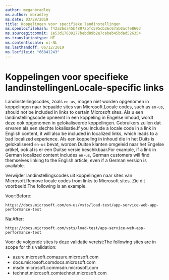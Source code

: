 ```yaml
---
author: meganbradley
ms.author: mbradley
ms.date: 03/29/2019
title: Koppelingen voor specifieke landinstellingen
ms.openlocfilehash: f42a26da45b48972bfc595cb26c67ab0acfe8603
ms.sourcegitcommit: 1e53d17639277bebd89b2e7cabeb45bdad526354
ms.translationtype: HT
ms.contentlocale: nl-NL
ms.lasthandoff: 06/12/2019
ms.locfileid: "66841243"
---
```

# <a name="locale-specific-links"></a><span data-ttu-id="a35ef-102">Koppelingen voor specifieke landinstellingen</span><span class="sxs-lookup"><span data-stu-id="a35ef-102">Locale-specific links</span></span>

<span data-ttu-id="a35ef-103">Landinstellingscodes, zoals `en-us`, mogen niet worden opgenomen in koppelingen naar bepaalde sites van Microsoft.</span><span class="sxs-lookup"><span data-stu-id="a35ef-103">Locale codes, such as `en-us`, should not be included in links to certain Microsoft sites.</span></span> <span data-ttu-id="a35ef-104">Als u een landinstellingscode opneemt in een koppeling in Engelse inhoud, wordt deze ook opgenomen in gelokaliseerde koppelingen. Gebruikers zullen dat ervaren als een slechte lokalisatie.</span><span class="sxs-lookup"><span data-stu-id="a35ef-104">If you include a locale code in a link in English content, it will also be included in localized links, which leads to a bad localized experience.</span></span> <span data-ttu-id="a35ef-105">Als een koppeling in inhoud die in het Duits is gelokaliseerd `en-us` bevat, worden Duitse klanten omgeleid naar het Engelse artikel, ook al is er een Duitse versie beschikbaar.</span><span class="sxs-lookup"><span data-stu-id="a35ef-105">For example, if a link in German localized content includes `en-us`, German customers will find themselves linking to the English article, even if a German version is available.</span></span>

<span data-ttu-id="a35ef-106">Verwijder landinstellingscodes uit koppelingen naar sites van Microsoft.</span><span class="sxs-lookup"><span data-stu-id="a35ef-106">Remove locale codes from links to Microsoft sites.</span></span> <span data-ttu-id="a35ef-107">Zie dit voorbeeld.</span><span class="sxs-lookup"><span data-stu-id="a35ef-107">The following is an example.</span></span>

<span data-ttu-id="a35ef-108">Voor:</span><span class="sxs-lookup"><span data-stu-id="a35ef-108">Before:</span></span>

`https://docs.microsoft.com/en-us/vsts/load-test/app-service-web-app-performance-test`

<span data-ttu-id="a35ef-109">Na:</span><span class="sxs-lookup"><span data-stu-id="a35ef-109">After:</span></span>

`https://docs.microsoft.com/vsts/load-test/app-service-web-app-performance-test`

<span data-ttu-id="a35ef-110">Voor de volgende sites is deze validatie vereist:</span><span class="sxs-lookup"><span data-stu-id="a35ef-110">The following sites are in scope for this validation:</span></span>

- <span data-ttu-id="a35ef-111">azure.microsoft.com</span><span class="sxs-lookup"><span data-stu-id="a35ef-111">azure.microsoft.com</span></span>
- <span data-ttu-id="a35ef-112">docs.microsoft.com</span><span class="sxs-lookup"><span data-stu-id="a35ef-112">docs.microsoft.com</span></span>
- <span data-ttu-id="a35ef-113">msdn.microsoft.com</span><span class="sxs-lookup"><span data-stu-id="a35ef-113">msdn.microsoft.com</span></span>
- <span data-ttu-id="a35ef-114">technet.microsoft.com</span><span class="sxs-lookup"><span data-stu-id="a35ef-114">technet.microsoft.com</span></span>